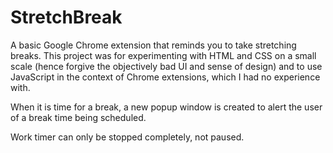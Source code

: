 # StretchBreak

A basic Google Chrome extension that reminds you to take stretching breaks. This project was for experimenting with HTML and CSS on a small scale (hence forgive the objectively bad UI and sense of design) and to use JavaScript in the context of Chrome extensions, which I had no experience with. 

When it is time for a break, a new popup window is created to alert the user of a break time being scheduled. 

Work timer can only be stopped completely, not paused. 


